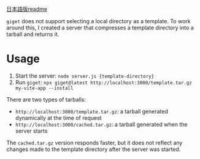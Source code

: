 [日本語版readme](./README.ja.md)

`giget` does not support selecting a local directory as a template. To work
around this, I created a server that compresses a template directory into a
tarball and returns it.

# Usage

1. Start the server: `node server.js {template-directory}`
2. Run `giget`:
   `npx giget@latest http://localhost:3000/template.tar.gz my-vite-app --install`

There are two types of tarballs:

- `http://localhost:3000/template.tar.gz`: a tarball generated dynamically at
  the time of request
- `http://localhost:3000/cached.tar.gz`: a tarball generated when the server
  starts

The `cached.tar.gz` version responds faster, but it does not reflect any changes
made to the template directory after the server was started.
